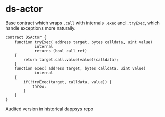ds-actor
===

Base contract which wraps `.call` with internals `.exec` and `.tryExec`, which handle exceptions more naturally.

```
contract DSActor {
    function tryExec( address target, bytes calldata, uint value)
             internal
             returns (bool call_ret)
    {
        return target.call.value(value)(calldata);
    }
    function exec( address target, bytes calldata, uint value)
             internal
    {
        if(!tryExec(target, calldata, value)) {
            throw;
        }
    }
}
```

Audited version in historical dappsys repo

